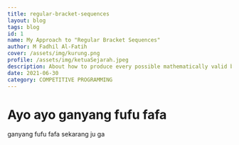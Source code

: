 ```yaml
---
title: regular-bracket-sequences
layout: blog 
tags: blog
id: 1
name: My Approach to "Regular Bracket Sequences"
author: M Fadhil Al-Fatih
cover: /assets/img/kurung.png
profile: /assets/img/ketuaSejarah.jpeg
description: About how to produce every possible mathematically valid bracket sequences, if given n many brackets. I used recursion and a generator concept with python.
date: 2021-06-30
category: COMPETITIVE PROGRAMMING
--- 
```


# Ayo ayo ganyang fufu fafa

ganyang fufu fafa sekarang ju ga
